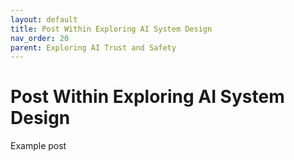 ```yaml
---
layout: default
title: Post Within Exploring AI System Design
nav_order: 20
parent: Exploring AI Trust and Safety
---
```


# Post Within Exploring AI System Design

Example post
